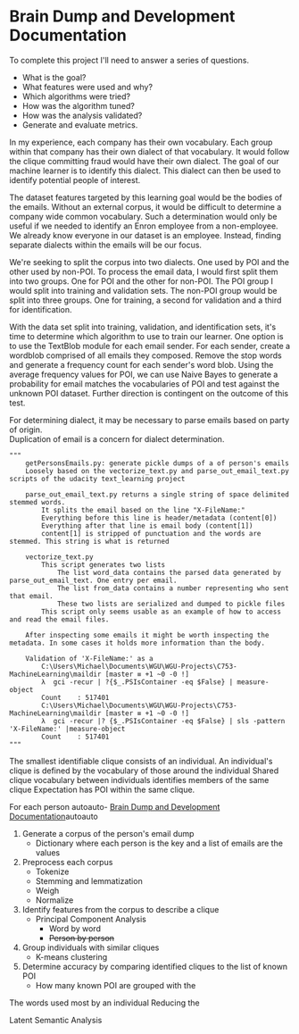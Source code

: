 # Brain Dump and Development Documentation

To complete this project I'll need to answer a series of questions.  

* What is the goal?
* What features were used and why?
* Which algorithms were tried?
* How was the algorithm tuned?
* How was the analysis validated?
* Generate and evaluate metrics.

In my experience, each company has their own vocabulary. Each group within that company has their own dialect of that vocabulary. It would follow the clique committing fraud would have their own dialect. The goal of our machine learner is to identify this dialect. This dialect can then be used to identify potential people of interest.  

The dataset features targeted by this learning goal would be the bodies of the emails. Without an external corpus, it would be difficult to determine a company wide common vocabulary. Such a determination would only be useful if we needed to identify an Enron employee from a non-employee. We already know everyone in our dataset is an employee. Instead, finding separate dialects within the emails will be our focus.  

We're seeking to split the corpus into two dialects. One used by POI and the other used by non-POI. To process the email data, I would first split them into two groups. One for POI and the other for non-POI. The POI group I would split into training and validation sets. The non-POI group would be split into three groups. One for training, a second for validation and a third for identification.  

With the data set split into training, validation, and identification sets, it's time to determine which algorithm to use to train our learner. One option is to use the TextBlob module for each email sender. For each sender, create a wordblob comprised of all emails they composed. Remove the stop words and generate a frequency count for each sender's word blob. Using the average frequency values for POI, we can use Naive Bayes to generate a probability for email matches the vocabularies of POI and test against the unknown POI dataset. Further direction is contingent on the outcome of this test.  

For determining dialect, it may be necessary to parse emails based on party of origin.  
Duplication of email is a concern for dialect determination.  

```{Python}
"""
    getPersonsEmails.py: generate pickle dumps of a of person's emails
    Loosely based on the vectorize_text.py and parse_out_email_text.py scripts of the udacity text_learning project
    
    parse_out_email_text.py returns a single string of space delimited stemmed words.
        It splits the email based on the line "X-FileName:"
        Everything before this line is header/metadata (content[0])
        Everything after that line is email body (content[1])
        content[1] is stripped of punctuation and the words are stemmed. This string is what is returned
        
    vectorize_text.py 
        This script generates two lists
            The list word_data contains the parsed data generated by parse_out_email_text. One entry per email.
            The list from_data contains a number representing who sent that email.
            These two lists are serialized and dumped to pickle files
        This script only seems usable as an example of how to access and read the email files.

    After inspecting some emails it might be worth inspecting the metadata. In some cases it holds more information than the body.

    Validation of 'X-FileName:' as a 
        C:\Users\Michael\Documents\WGU\WGU-Projects\C753-MachineLearning\maildir [master ≡ +1 ~0 -0 !]
        λ  gci -recur | ?{$_.PSIsContainer -eq $False} | measure-object
        Count    : 517401
        C:\Users\Michael\Documents\WGU\WGU-Projects\C753-MachineLearning\maildir [master ≡ +1 ~0 -0 !]
        λ  gci -recur |? {$_.PSIsContainer -eq $False} | sls -pattern 'X-FileName:' |measure-object
        Count    : 517401
"""
```

The smallest identifiable clique consists of an individual.
An individual's clique is defined by the vocabulary of those around the individual
Shared clique vocabulary between individuals identifies members of the same clique
Expectation has POI within the same clique.

For each person  <!-- TOC -->autoauto- [Brain Dump and Development Documentation](#brain-dump-and-development-documentation)autoauto<!-- /TOC -->

1. Generate a corpus of the person's email dump
    * Dictionary where each person is the key and a list of emails are the values
1. Preprocess each corpus
    * Tokenize
    * Stemming and lemmatization
    * Weigh
    * Normalize
1. Identify features from the corpus to describe a clique
    * Principal Component Analysis
        * Word by word
        * ~~Person by person~~
1. Group individuals with similar cliques
    * K-means clustering
1. Determine accuracy by comparing identified cliques to the list of known POI
    * How many known POI are grouped with the 

The words used most by an individual 
Reducing the

Latent Semantic Analysis
